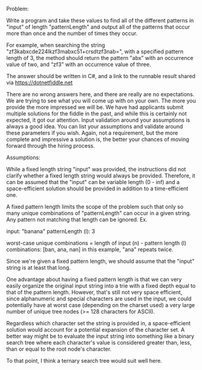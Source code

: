 Problem:

Write a program and take these values to find all of the different patterns in "input" of length "patternLength" and output all of the patterns that occur more than once and the number of times they occur.

For example, when searching the string "zf3kabxcde224lkzf3mabxc51+crsdtzf3nab=", with a specified pattern length of 3, the method should return the pattern "abx” with an occurrence value of two, and “zf3” with an occurrence value of three.

The answer should be written in C#, and a link to the runnable result shared via https://dotnetfiddle.net

There are no wrong answers here, and there are really are no expectations. We are trying to see what you will come up with on your own. The more you provide the more impressed we will be. We have had applicants submit multiple solutions for the fiddle in the past, and while this is certainly not expected, it got our attention. Input validation around your assumptions is always a good idea. You can list your assumptions and validate around these parameters if you wish. Again, not a requirement, but the more complete and impressive a solution is, the better your chances of moving forward through the hiring process.




Assumptions:

While a fixed length string "input" was provided, the instructions did not clarify whether a fixed length string would always be provided.  Therefore, it can be assumed that the "input" can be variable length (0 - inf) and a space-efficient solution should be provided in addition to a time-efficient one.

A fixed pattern length limits the scope of the problem such that only so many unique combinations of "patternLength" can occur in a given string.  Any pattern not matching that length can be ignored.  Ex.

input: "banana"
patternLength (l): 3

worst-case unique combinations = length of input (n) - pattern length (l)
combinations: [ban, ana, nan]
in this example, "ana" repeats twice.

Since we're given a fixed pattern length, we should assume that the "input" string is at least that long.

One advantage about having a fixed pattern length is that we can very easily organize the original input string into a trie with a fixed depth equal to that of the pattern length.  However, that's still not very space efficient, since alphanumeric and special characters are used in the input, we could potentially have at worst case (depending on the charset used) a very large number of unique tree nodes (>= 128 characters for ASCII).

Regardless which character set the string is provided in, a space-efficient solution would account for a potential expansion of the character set.  A better way might be to evaluate the input string into something like a binary search tree where each character's value is considered greater than, less, than or equal to the root node's character.

To that point, I think a ternary search tree would suit well here.